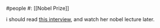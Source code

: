 #people 
#: [[Nobel Prize]]

i should read [this interview](https://www.pnas.org/doi/10.1073/pnas.2119757118), and watch her nobel lecture later.